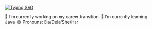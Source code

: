 [![Typing SVG](https://readme-typing-svg.herokuapp.com/?lines=Olá!+Eu+sou+a+Cris.👋)](https://git.io/typing-svg)


🔭 I’m currently working on my career transition.
🌱 I’m currently learning Java.
😄 Pronouns: Ela/Dela/She/Her

